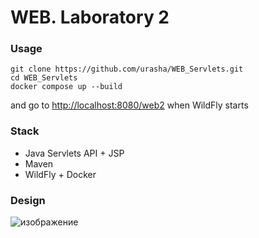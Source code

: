 # WEB. Laboratory 2

### Usage
```
git clone https://github.com/urasha/WEB_Servlets.git
cd WEB_Servlets
docker compose up --build
```
and go to [http://localhost:8080/web2](http://localhost:8080/web2) when WildFly starts

### Stack
- Java Servlets API + JSP
- Maven
- WildFly + Docker
     
### Design
![изображение](https://github.com/user-attachments/assets/786b6d85-16fa-4710-9c64-d40ba3ca66bd)

